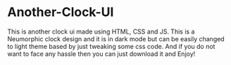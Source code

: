 ﻿# Another-Clock-UI
This is another clock ui made using HTML, CSS and JS.
This is a Neumorphic clock design and it is in dark mode but can be easily changed to light theme based  by just tweaking some css code.
And if you do not want to face any hassle then you can just download it and Enjoy!
